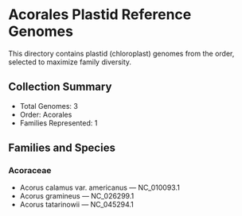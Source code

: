 # Acorales Plastid Reference Genomes

This directory contains plastid (chloroplast) genomes from the order, selected to maximize family diversity.

## Collection Summary

- Total Genomes: 3
- Order: Acorales
- Families Represented: 1

## Families and Species

### Acoraceae
- Acorus calamus var. americanus — NC_010093.1
- Acorus gramineus — NC_026299.1
- Acorus tatarinowii — NC_045294.1

